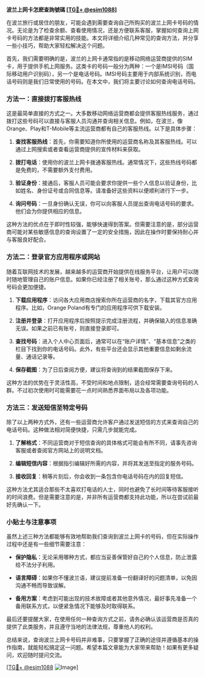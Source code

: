 **波兰上网卡怎麽查詢號碼 [[TG💪+ @esim1088](https://t.me/s/esim1088)]**

在波兰旅行或居住的朋友，可能会遇到需要查询自己所购买的波兰上网卡号码的情况。无论是为了检查余额、查看使用情况，还是方便联系客服，掌握如何查询上网卡号码的方法都是非常实用的技能。本文将详细介绍几种常见的查询方法，并分享一些小技巧，帮助大家轻松解决这个问题。

首先，我们需要明确的是，波兰的上网卡通常指的是移动网络运营商提供的SIM卡，用于提供手机上网服务。这类卡的号码一般分为两种：一个是IMSI号码（国际移动用户识别码），另一个是电话号码。IMSI号码主要用于内部系统识别，而电话号码则是我们日常使用的号码。在本文中，我们将主要讨论如何查询电话号码。

### 方法一：直接拨打客服热线

这是最简单直接的方式之一。大多数移动网络运营商都会提供客服热线服务，通过拨打这些号码可以直接与客服人员沟通并查询相关信息。例如，在波兰，像Orange、Play和T-Mobile等主流运营商都有自己的客服热线。以下是具体步骤：

1. **查找客服热线**：首先，你需要知道你所使用的运营商名称及其客服热线。可以通过上网搜索或者查看运营商提供的宣传材料来获取。
   
2. **拨打电话**：使用你的波兰上网卡拨通客服热线。通常情况下，这些热线号码都是免费的，不需要额外支付费用。

3. **验证身份**：接通后，客服人员可能会要求你提供一些个人信息以验证身份，比如姓名、身份证号或合同信息等。请准备好这些资料以便顺利进行下一步。

4. **询问号码**：一旦身份确认无误，你可以向客服人员提出查询电话号码的要求。他们会为你提供相应的信息。

这种方法的优点在于即时性较强，能够快速得到答案。但需要注意的是，部分运营商可能对某些敏感信息的查询设置了一定的安全措施，因此在操作时要保持耐心并与客服良好配合。

### 方法二：登录官方应用程序或网站

随着互联网技术的发展，越来越多的运营商开始提供在线服务平台，让用户可以随时随地管理自己的账户信息。如果你已经注册了相关账号，那么通过这种方式查询号码会更加便捷。

1. **下载应用程序**：访问各大应用商店搜索你所在运营商的名字，下载其官方应用程序。比如，Orange Poland有专门的应用程序可供下载安装。

2. **注册并登录**：打开应用程序后按照提示完成注册流程，并确保输入的信息准确无误。如果之前已有账号，则直接登录即可。

3. **查找号码**：进入个人中心页面后，通常可以在“账户详情”、“基本信息”之类的栏目下找到你的电话号码。此外，有些平台还会显示其他重要信息如剩余流量、通话记录等。

4. **保存截图**：为了日后查阅方便，建议将查询到的结果截图保存下来。

这种方法的优势在于灵活性高，不受时间和地点限制，适合经常需要查询号码的人群。不过初次使用时可能需要花一点时间熟悉界面布局以及各项功能。

### 方法三：发送短信至特定号码

除了以上两种方式外，还有一些运营商允许客户通过发送短信的方式来查询自己的电话号码。这种做法相对简便快捷，只需几步就能完成。

1. **了解格式**：不同运营商对于短信查询的具体格式可能会有所不同，请事先咨询客服或者查阅官方网站上的说明文档。

2. **编辑短信内容**：根据指引编辑好所需的内容，并将其发送至指定的服务号码。

3. **接收回复**：稍等片刻后，你会收到一条包含你电话号码在内的回复短信。

这种方法尤其适合那些不太喜欢打电话的人士，同时也避免了长时间等待客服接听的时间浪费。但是需要注意的是，并非所有运营商都支持此功能，所以在尝试前最好先确认一下。

### 小贴士与注意事项

虽然上述三种方法都能够有效地帮助我们查询到波兰上网卡的号码，但在实际操作过程中还是有一些细节需要注意：

- **保护隐私**：无论采用哪种方式，都应当妥善保管好自己的个人信息，防止泄露给不法分子利用。
  
- **语言障碍**：如果你不懂波兰语，建议提前准备一份翻译好的问题清单，以免因沟通不畅而导致误解。

- **备用方案**：考虑到可能出现的技术故障或者其他意外情况，最好事先准备一个备用联系方式，以便紧急情况下能够及时取得联系。

最后还要提醒大家，在使用任何一种查询方式之前，请务必确认该运营商是否真的提供了此类服务，并且遵守当地的法律法规，尊重他人的权利。

总结来说，查询波兰上网卡号码并非难事，只要掌握了正确的途径并遵循基本的操作指南，就能轻松搞定这一问题。希望本篇文章能为大家带来帮助！如果有更多疑问，欢迎随时提问交流。

[[TG💪+ @esim1088](https://t.me/s/esim1088) ![Image](https://i.postimg.cc/4NQfJmqS/Snipaste-2025-05-13-00-14-12.png)]